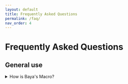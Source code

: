 ```yaml
---
layout: default
title: Frequently Asked Questions
permalink: /faq/
nav_order: 4
---
```


# Frequently Asked Questions

## General use

<details markdown="block">
<summary>How is Baya's Macro?</summary>
> Just Amazing.  
> The Coolest.  
> The Best.
</details>